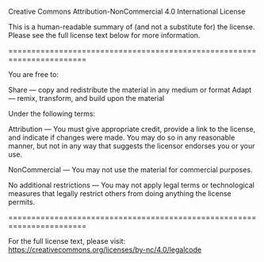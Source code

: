 Creative Commons Attribution-NonCommercial 4.0 International License

This is a human-readable summary of (and not a substitute for) the license. Please see the full license text below for more information.

=======================================================================

You are free to:

Share — copy and redistribute the material in any medium or format
Adapt — remix, transform, and build upon the material

Under the following terms:

Attribution — You must give appropriate credit, provide a link to the license, and indicate if changes were made. You may do so in any reasonable manner, but not in any way that suggests the licensor endorses you or your use.

NonCommercial — You may not use the material for commercial purposes.

No additional restrictions — You may not apply legal terms or technological measures that legally restrict others from doing anything the license permits.

=======================================================================

For the full license text, please visit:
https://creativecommons.org/licenses/by-nc/4.0/legalcode
